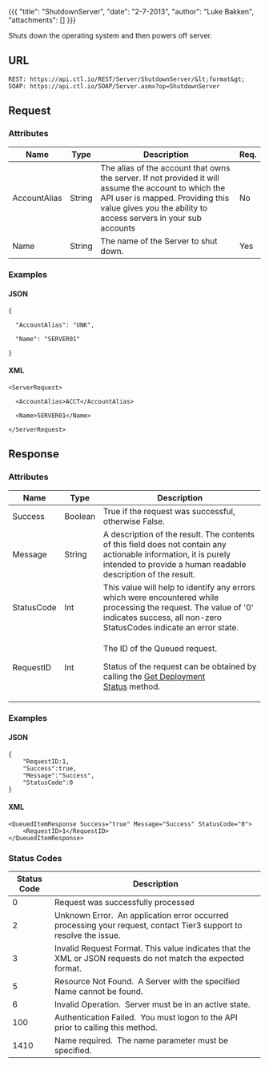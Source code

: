 {{{
  "title": "ShutdownServer",
  "date": "2-7-2013",
  "author": "Luke Bakken",
  "attachments": []
}}}

Shuts down the operating system and then powers off server.

## URL

    REST: https://api.ctl.io/REST/Server/ShutdownServer/&lt;format&gt;
    SOAP: https://api.ctl.io/SOAP/Server.asmx?op=ShutdownServer

## Request

### Attributes

<table>
    <thead>
    <tr>
      <th>Name</th>
      <th>Type</th>
      <th>Description</th>
      <th>Req.</th>
    </tr>
  </thead>
  <tbody>
    <tr>
      <td>AccountAlias</td>
      <td>String</td>
      <td>The alias of the account that owns the server. If not provided it will assume the account to which the API user is mapped. Providing this value gives you the ability to access servers in your sub accounts</td>
      <td>No</td>
    </tr>
    <tr>
      <td>Name</td>
      <td>String</td>
      <td>The name of the Server to shut down.</td>
      <td>Yes</td>
    </tr>
  </tbody>
</table>

### Examples

#### JSON

    {

      "AccountAlias": "UNK",

      "Name": "SERVER01"

    }

#### XML

    <ServerRequest>

      <AccountAlias>ACCT</AccountAlias>

      <Name>SERVER01</Name>

    </ServerRequest>

## Response

### Attributes

<table>
  <thead>
  <tr>
    <th>Name</th>
    <th>Type</th>
    <th>Description</th>
  </tr>
</thead>
<tbody>
    <tr>
      <td>Success</td>
      <td>Boolean</td>
      <td>True if the request was successful, otherwise False.</td>
    </tr>
    <tr>
      <td>Message</td>
      <td>String</td>
      <td>A description of the result. The contents of this field does not contain any actionable information, it is purely intended to provide a human readable description of the result.</td>
    </tr>
    <tr>
      <td>StatusCode</td>
      <td>Int</td>
      <td>This value will help to identify any errors which were encountered while processing the request. The value of '0' indicates success, all non-zero StatusCodes indicate an error state.</td>
    </tr>
    <tr>
      <td>RequestID</td>
      <td>Int</td>
      <td>
        <p>The ID of the Queued request.</p>
        <p>Status of the request can be obtained by calling the&nbsp;<a href="../Blueprint/get-deployment-status.md">Get Deployment Status</a>&nbsp;method.</p>
      </td>
    </tr>
  </tbody>
</table>

### Examples

#### JSON

    {
        "RequestID:1,
        "Success":true,
        "Message":"Success",
        "StatusCode":0
    }

#### XML

    <QueuedItemResponse Success="true" Message="Success" StatusCode="0">
        <RequestID>1</RequestID>
    </QueuedItemResponse>

### Status Codes

<table>
    <thead>
  <tr>
    <th>Status Code</th>
    <th>Description</th>
  </tr>
  </thead>
  <tbody>
    <tr>
      <td>0</td>
      <td>Request was successfully processed</td>
    </tr>
    <tr>
      <td>2</td>
      <td>Unknown Error. &nbsp;An application error occurred processing your request, contact Tier3 support to resolve the issue.</td>
    </tr>
    <tr>
      <td>3</td>
      <td>Invalid Request Format. This value indicates that the XML or JSON requests do not match the expected format.</td>
    </tr>
    <tr>
      <td>5</td>
      <td>Resource Not Found. &nbsp;A Server with the specified Name cannot be found.</td>
    </tr>
    <tr>
      <td>6</td>
      <td>Invalid Operation. &nbsp;Server must be in an active state.</td>
    </tr>
    <tr>
      <td>100</td>
      <td>Authentication Failed. &nbsp;You must logon to the API prior to calling this method.</td>
    </tr>
    <tr>
      <td>1410</td>
      <td>Name required. &nbsp;The name parameter must be specified.</td>
    </tr>
  </tbody>
</table>